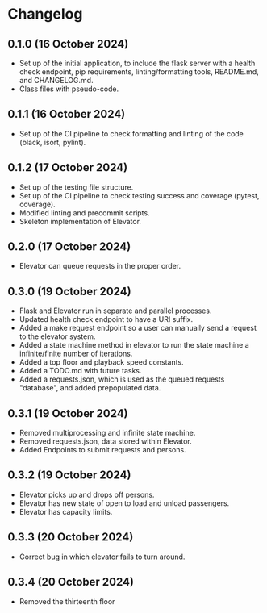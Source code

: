 # Changelog

## 0.1.0 (16 October 2024)
- Set up of the initial application, to include the flask server with a health check endpoint, pip requirements, linting/formatting tools, README.md, and CHANGELOG.md.
- Class files with pseudo-code.

## 0.1.1 (16 October 2024)
- Set up of the CI pipeline to check formatting and linting of the code (black, isort, pylint).

## 0.1.2 (17 October 2024)
- Set up of the testing file structure.
- Set up of the CI pipeline to check testing success and coverage (pytest, coverage).
- Modified linting and precommit scripts.
- Skeleton implementation of Elevator.

## 0.2.0 (17 October 2024)
- Elevator can queue requests in the proper order.

## 0.3.0 (19 October 2024)
- Flask and Elevator run in separate and parallel processes.
- Updated health check endpoint to have a URI suffix.
- Added a make request endpoint so a user can manually send a request to the elevator system.
- Added a state machine method in elevator to run the state machine a infinite/finite number of iterations.
- Added a top floor and playback speed constants.
- Added a TODO.md with future tasks.
- Added a requests.json, which is used as the queued requests "database", and added prepopulated data.

## 0.3.1 (19 October 2024)
- Removed multiprocessing and infinite state machine.
- Removed requests.json, data stored within Elevator.
- Added Endpoints to submit requests and persons.

## 0.3.2 (19 October 2024)
- Elevator picks up and drops off persons.
- Elevator has new state of open to load and unload passengers.
- Elevator has capacity limits.

## 0.3.3 (20 October 2024)
- Correct bug in which elevator fails to turn around.

## 0.3.4 (20 October 2024)
- Removed the thirteenth floor
